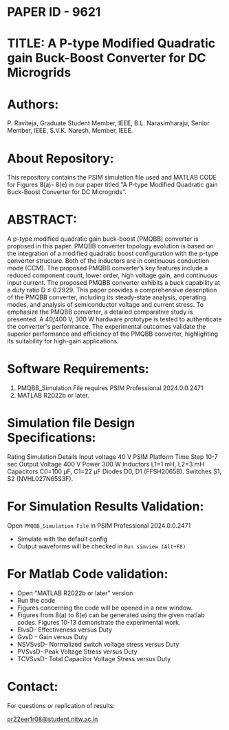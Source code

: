 # PAPER ID - 9621

# TITLE: A P-type Modified Quadratic gain Buck-Boost Converter for DC Microgrids
# Authors: 
P. Raviteja, Graduate Student Member, IEEE, B.L. Narasimharaju, Senior Member, IEEE, S.V.K. Naresh, Member, IEEE.
# About Repository:
This repository contains the PSIM simulation file used and MATLAB CODE for Figures 8(a)- 8(e) in our paper titled "A P-type Modified Quadratic gain Buck-Boost Converter for DC Microgrids".

# ABSTRACT: 
A p-type modified quadratic gain buck-boost (PMQBB) converter is proposed in this paper. PMQBB converter topology evolution is based on the integration of a modified quadratic boost configuration with the p-type converter structure. Both of the inductors are in continuous conduction mode (CCM). The proposed PMQBB converter’s key features include a reduced component count, lower order, high voltage gain, and continuous input current. The proposed PMQBB converter exhibits a buck capability at a duty ratio D ≤ 0.2929. This paper provides a comprehensive description of the PMQBB converter, including its steady-state analysis, operating modes, and analysis of semiconductor voltage and current stress. To emphasize the PMQBB converter, a detailed comparative study is presented. A 40/400 V, 300 W hardware prototype is tested to authenticate the converter's performance. The experimental outcomes validate the superior performance and efficiency of the PMQBB converter, highlighting its suitability for high-gain applications.

# Software Requirements: 
1. PMQBB_Simulation File requires PSIM Professional 2024.0.0.2471
2. MATLAB R2022b or later.
   
# Simulation file Design Specifications: 
Rating Simulation Details Input voltage 40 V PSIM Platform Time Step 10-7 sec Output Voltage 400 V Power 300 W Inductors L1=1 mH, L2=3 mH Capacitors C0=100 μF, C1=22 μF 
Diodes D0, D1 (FFSH2065B). Switches S1, S2 (NVHL027N65S3F).

# For Simulation Results Validation:
Open `PMQBB_Simulation File` in PSIM Professional 2024.0.0.2471 
- Simulate with the default config
- Output waveforms will be checked in `Run simview (Alt+F8)`
# For Matlab Code validation:
- Open "MATLAB R2022b or later" version
- Run the code
- Figures concerning the code will be opened in a new window.
- Figures from 8(a) to 8(e) can be generated using the given matlab codes. Figures 10-13 demonstrate the experimental work.
- EIvsD- Effectiveness versus Duty
- GvsD - Gain versus Duty
- NSVSvsD- Normalized switch voltage stress versus Duty
- PVSvsD- Peak Voltage Stress versus Duty
- TCVSvsD- Total Capacitor Voltage Stress versus Duty
  
# Contact:
For questions or replication of results: 

pr22eer1r08@student.nitw.ac.in
